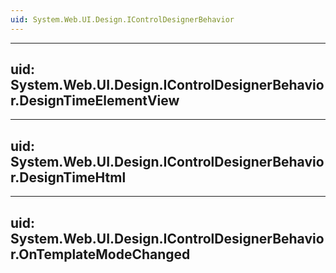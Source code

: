 ```yaml
---
uid: System.Web.UI.Design.IControlDesignerBehavior
---
```


---
uid: System.Web.UI.Design.IControlDesignerBehavior.DesignTimeElementView
---

---
uid: System.Web.UI.Design.IControlDesignerBehavior.DesignTimeHtml
---

---
uid: System.Web.UI.Design.IControlDesignerBehavior.OnTemplateModeChanged
---
